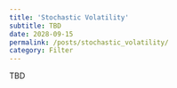 ```yaml
---
title: 'Stochastic Volatility'
subtitle: TBD
date: 2028-09-15
permalink: /posts/stochastic_volatility/
category: Filter
---
```



TBD
